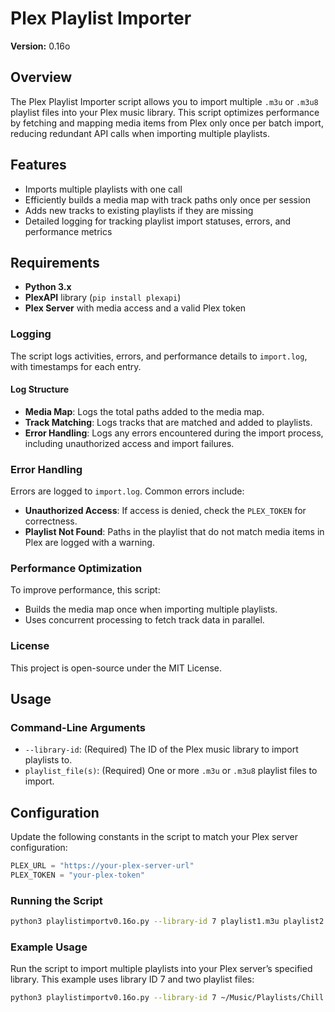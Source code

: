 # Plex Playlist Importer

**Version:** 0.16o

## Overview

The Plex Playlist Importer script allows you to import multiple `.m3u` or `.m3u8` playlist files into your Plex music library. This script optimizes performance by fetching and mapping media items from Plex only once per batch import, reducing redundant API calls when importing multiple playlists.

## Features

- Imports multiple playlists with one call
- Efficiently builds a media map with track paths only once per session
- Adds new tracks to existing playlists if they are missing
- Detailed logging for tracking playlist import statuses, errors, and performance metrics

## Requirements

- **Python 3.x**
- **PlexAPI** library (`pip install plexapi`)
- **Plex Server** with media access and a valid Plex token

### Logging
The script logs activities, errors, and performance details to `import.log`, with timestamps for each entry.

#### Log Structure
- **Media Map**: Logs the total paths added to the media map.
- **Track Matching**: Logs tracks that are matched and added to playlists.
- **Error Handling**: Logs any errors encountered during the import process, including unauthorized access and import failures.

### Error Handling
Errors are logged to `import.log`. Common errors include:

- **Unauthorized Access**: If access is denied, check the `PLEX_TOKEN` for correctness.
- **Playlist Not Found**: Paths in the playlist that do not match media items in Plex are logged with a warning.

### Performance Optimization
To improve performance, this script:
- Builds the media map once when importing multiple playlists.
- Uses concurrent processing to fetch track data in parallel.

### License
This project is open-source under the MIT License.

## Usage

### Command-Line Arguments

- `--library-id`: (Required) The ID of the Plex music library to import playlists to.
- `playlist_file(s)`: (Required) One or more `.m3u` or `.m3u8` playlist files to import.

## Configuration

Update the following constants in the script to match your Plex server configuration:

```python
PLEX_URL = "https://your-plex-server-url"
PLEX_TOKEN = "your-plex-token"
```
### Running the Script

```bash
python3 playlistimportv0.16o.py --library-id 7 playlist1.m3u playlist2.m3u8
```
### Example Usage

Run the script to import multiple playlists into your Plex server’s specified library. This example uses library ID 7 and two playlist files:

```bash
python3 playlistimportv0.16o.py --library-id 7 ~/Music/Playlists/Chill.m3u ~/Music/Playlists/Rock.m3u8
```
